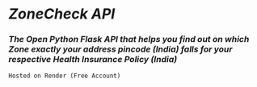 # *ZoneCheck API*

### _The Open Python Flask API that helps you find out on which Zone exactly your address pincode (India) falls for your respective Health Insurance Policy (India)_

`Hosted on Render (Free Account)`


